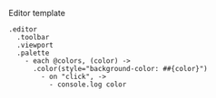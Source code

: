 Editor template

    .editor
      .toolbar
      .viewport
      .palette
        - each @colors, (color) ->
          .color(style="background-color: ##{color}")
            - on "click", ->
              - console.log color
